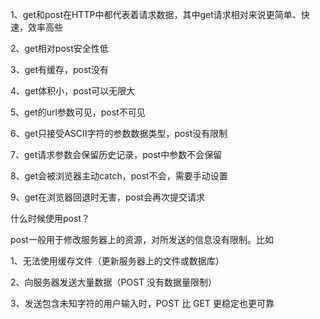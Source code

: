 
1、get和post在HTTP中都代表着请求数据，其中get请求相对来说更简单、快速，效率高些 

2、get相对post安全性低 

3、get有缓存，post没有 

4、get体积小，post可以无限大 

5、get的url参数可见，post不可见 

6、get只接受ASCII字符的参数数据类型，post没有限制 

7、get请求参数会保留历史记录，post中参数不会保留 

8、get会被浏览器主动catch，post不会，需要手动设置 

9、get在浏览器回退时无害，post会再次提交请求

什么时候使用post？

post一般用于修改服务器上的资源，对所发送的信息没有限制。比如

1、无法使用缓存文件（更新服务器上的文件或数据库） 

2、向服务器发送大量数据（POST 没有数据量限制） 

3、发送包含未知字符的用户输入时，POST 比 GET 更稳定也更可靠


